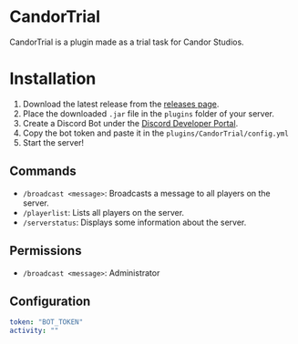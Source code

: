 # CandorTrial
CandorTrial is a plugin made as a trial task for Candor Studios.

# Installation
1. Download the latest release from the [releases page](https://github.com/tarna/CandorTrial/releases).
2. Place the downloaded `.jar` file in the `plugins` folder of your server.
3. Create a Discord Bot under the [Discord Developer Portal](https://discord.com/developers/applications).
4. Copy the bot token and paste it in the `plugins/CandorTrial/config.yml`
5. Start the server!

## Commands
- `/broadcast <message>`: Broadcasts a message to all players on the server.
- `/playerlist`: Lists all players on the server.
- `/serverstatus`: Displays some information about the server.

## Permissions
- `/broadcast <message>`: Administrator

## Configuration
```yaml
token: "BOT_TOKEN"
activity: ""
```